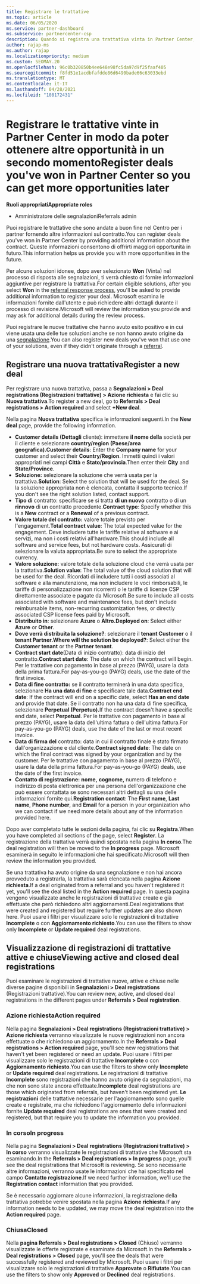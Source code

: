 ```yaml
---
title: Registrare le trattative
ms.topic: article
ms.date: 06/05/2020
ms.service: partner-dashboard
ms.subservice: partnercenter-csp
description: Quando si registra una trattativa vinta in Partner Center, Microsoft offre più opportunità in futuro.
author: rajap-ms
ms.author: rajap
ms.localizationpriority: medium
ms.custom: SEOMAY.20
ms.openlocfilehash: 96c0b320850b4ee648e98fc5da97d9f25faaf405
ms.sourcegitcommit: f8fd51e1acdbfafdde86d6490bade66c63033ebd
ms.translationtype: MT
ms.contentlocale: it-IT
ms.lasthandoff: 04/28/2021
ms.locfileid: "108172431"
---
```

# <a name="register-deals-youve-won-in-partner-center-so-you-can-get-more-opportunities-later"></a><span data-ttu-id="55dd1-103">Registrare le trattative vinte in Partner Center in modo da poter ottenere altre opportunità in un secondo momento</span><span class="sxs-lookup"><span data-stu-id="55dd1-103">Register deals you've won in Partner Center so you can get more opportunities later</span></span>

<span data-ttu-id="55dd1-104">**Ruoli appropriati**</span><span class="sxs-lookup"><span data-stu-id="55dd1-104">**Appropriate roles**</span></span>

- <span data-ttu-id="55dd1-105">Amministratore delle segnalazioni</span><span class="sxs-lookup"><span data-stu-id="55dd1-105">Referrals admin</span></span>

<span data-ttu-id="55dd1-106">Puoi registrare le trattative che sono andate a buon fine nel Centro per i partner fornendo altre informazioni sul contratto.</span><span class="sxs-lookup"><span data-stu-id="55dd1-106">You can register deals you've won in Partner Center by providing additional information about the contract.</span></span> <span data-ttu-id="55dd1-107">Queste informazioni consentono di offrirti maggiori opportunità in futuro.</span><span class="sxs-lookup"><span data-stu-id="55dd1-107">This information helps us provide you with more opportunities in the future.</span></span>

<span data-ttu-id="55dd1-108">Per alcune soluzioni idonee, dopo aver selezionato **Won** (Vinta) nel processo di risposta alle segnalazioni, [](manage-leads.md)ti verrà chiesto di fornire informazioni aggiuntive per registrare la trattativa.</span><span class="sxs-lookup"><span data-stu-id="55dd1-108">For certain eligible solutions, after you select **Won** in the [referral response process](manage-leads.md), you'll be asked to provide additional information to register your deal.</span></span> <span data-ttu-id="55dd1-109">Microsoft esamina le informazioni fornite dall'utente e può richiedere altri dettagli durante il processo di revisione.</span><span class="sxs-lookup"><span data-stu-id="55dd1-109">Microsoft will review the information you provide and may ask for additional details during the review process.</span></span>

<span data-ttu-id="55dd1-110">Puoi registrare le nuove trattative che hanno avuto esito positivo e in cui viene usata una delle tue soluzioni anche se non hanno avuto origine da una [segnalazione](referrals.md).</span><span class="sxs-lookup"><span data-stu-id="55dd1-110">You can also register new deals you've won that use one of your solutions, even if they didn't originate through a [referral](referrals.md).</span></span> 

## <a name="register-a-new-deal"></a><span data-ttu-id="55dd1-111">Registrare una nuova trattativa</span><span class="sxs-lookup"><span data-stu-id="55dd1-111">Register a new deal</span></span>

<span data-ttu-id="55dd1-112">Per registrare una nuova trattativa, passa a **Segnalazioni > Deal registrations (Registrazioni trattative) > Azione richiesta** e fai clic su **Nuova trattativa**.</span><span class="sxs-lookup"><span data-stu-id="55dd1-112">To register a new deal, go to **Referrals > Deal registrations > Action required** and select **+New deal**.</span></span>

<span data-ttu-id="55dd1-113">Nella pagina **Nuova trattativa** specifica le informazioni seguenti.</span><span class="sxs-lookup"><span data-stu-id="55dd1-113">In the **New deal** page, provide the following information.</span></span>

- <span data-ttu-id="55dd1-114">**Customer details (Dettagli** cliente): immettere **il nome della** società per il cliente e selezionare **country/region (Paese/area geografica).**</span><span class="sxs-lookup"><span data-stu-id="55dd1-114">**Customer details**: Enter the **Company name** for your customer and select their **Country/Region**.</span></span> <span data-ttu-id="55dd1-115">Immetti quindi i valori appropriati nei campi **Città** e **Stato/provincia**.</span><span class="sxs-lookup"><span data-stu-id="55dd1-115">Then enter their **City** and **State/Province**.</span></span>
- <span data-ttu-id="55dd1-116">**Soluzione:** selezionare la soluzione che verrà usata per la trattativa.</span><span class="sxs-lookup"><span data-stu-id="55dd1-116">**Solution**: Select the solution that will be used for the deal.</span></span> <span data-ttu-id="55dd1-117">Se la soluzione appropriata non è elencata, contatta il supporto tecnico.</span><span class="sxs-lookup"><span data-stu-id="55dd1-117">If you don't see the right solution listed, contact support.</span></span>
- <span data-ttu-id="55dd1-118">**Tipo di** contratto: specificare se si tratta **di un nuovo** contratto o di un **rinnovo** di un contratto precedente.</span><span class="sxs-lookup"><span data-stu-id="55dd1-118">**Contract type**: Specify whether this is a **New** contract or a **Renewal** of a previous contract.</span></span>
- <span data-ttu-id="55dd1-119">**Valore totale del contratto:** valore totale previsto per l'engagement.</span><span class="sxs-lookup"><span data-stu-id="55dd1-119">**Total contract value**: The total expected value for the engagement.</span></span> <span data-ttu-id="55dd1-120">Deve includere tutte le tariffe relative al software e ai servizi, ma non i costi relativi all'hardware.</span><span class="sxs-lookup"><span data-stu-id="55dd1-120">This should include all software and service fees, but not hardware costs.</span></span> <span data-ttu-id="55dd1-121">Assicurati di selezionare la valuta appropriata.</span><span class="sxs-lookup"><span data-stu-id="55dd1-121">Be sure to select the appropriate currency.</span></span>
- <span data-ttu-id="55dd1-122">**Valore soluzione:** valore totale della soluzione cloud che verrà usata per la trattativa.</span><span class="sxs-lookup"><span data-stu-id="55dd1-122">**Solution value**: The total value of the cloud solution that will be used for the deal.</span></span> <span data-ttu-id="55dd1-123">Ricordati di includere tutti i costi associati al software e alla manutenzione, ma non includere le voci rimborsabili, le tariffe di personalizzazione non ricorrenti o le tariffe di licenze CSP direttamente associate e pagate da Microsoft.</span><span class="sxs-lookup"><span data-stu-id="55dd1-123">Be sure to include all costs associated with software and maintenance fees, but don't include reimbursable items, non-recurring customization fees, or directly associated CSP license fees paid by Microsoft.</span></span>
- <span data-ttu-id="55dd1-124">**Distribuito in**: selezionare **Azure** o **Altro.**</span><span class="sxs-lookup"><span data-stu-id="55dd1-124">**Deployed on**: Select either **Azure** or **Other**.</span></span>
- <span data-ttu-id="55dd1-125">**Dove verrà distribuita la soluzione?**: selezionare il **tenant Customer** o il **tenant Partner.**</span><span class="sxs-lookup"><span data-stu-id="55dd1-125">**Where will the solution be deployed?**: Select either the **Customer tenant** or the **Partner tenant**.</span></span>
- <span data-ttu-id="55dd1-126">**Contract start date**(Data di inizio contratto): data di inizio del contratto.</span><span class="sxs-lookup"><span data-stu-id="55dd1-126">**Contract start date**: The date on which the contract will begin.</span></span> <span data-ttu-id="55dd1-127">Per le trattative con pagamento in base al prezzo (PAYG), usare la data della prima fattura.</span><span class="sxs-lookup"><span data-stu-id="55dd1-127">For pay-as-you-go (PAYG) deals, use the date of the first invoice.</span></span>
- <span data-ttu-id="55dd1-128">**Data di fine contratto:** se il contratto terminerà in una data specifica, selezionare **Ha una data di fine** e specificare tale data.</span><span class="sxs-lookup"><span data-stu-id="55dd1-128">**Contract end date**: If the contract will end on a specific date, select **Has an end date** and provide that date.</span></span> <span data-ttu-id="55dd1-129">Se il contratto non ha una data di fine specifica, selezionare **Perpetual (Perpetuo).**</span><span class="sxs-lookup"><span data-stu-id="55dd1-129">If the contract doesn't have a specific end date, select **Perpetual**.</span></span> <span data-ttu-id="55dd1-130">Per le trattative con pagamento in base al prezzo (PAYG), usare la data dell'ultima fattura o dell'ultima fattura.</span><span class="sxs-lookup"><span data-stu-id="55dd1-130">For pay-as-you-go (PAYG) deals, use the date of the last or most recent invoice.</span></span>
- <span data-ttu-id="55dd1-131">**Data di firma del** contratto: data in cui il contratto finale è stato firmato dall'organizzazione e dal cliente.</span><span class="sxs-lookup"><span data-stu-id="55dd1-131">**Contract signed date**: The date on which the final contract was signed by your organization and by the customer.</span></span> <span data-ttu-id="55dd1-132">Per le trattative con pagamento in base al prezzo (PAYG), usare la data della prima fattura.</span><span class="sxs-lookup"><span data-stu-id="55dd1-132">For pay-as-you-go (PAYG) deals, use the date of the first invoice.</span></span>
- <span data-ttu-id="55dd1-133">**Contatto di registrazione:** **nome,**  **cognome,** numero  di telefono e indirizzo di posta elettronica per una persona dell'organizzazione che può essere contattata se sono necessari altri dettagli su una delle informazioni fornite qui.</span><span class="sxs-lookup"><span data-stu-id="55dd1-133">**Registration contact**: The **First name**, **Last name**, **Phone number**, and **Email** for a person in your organization who we can contact if we need more details about any of the information provided here.</span></span>

<span data-ttu-id="55dd1-134">Dopo aver completato tutte le sezioni della pagina, fai clic su **Registra**.</span><span class="sxs-lookup"><span data-stu-id="55dd1-134">When you have completed all sections of the page, select **Register**.</span></span> <span data-ttu-id="55dd1-135">La registrazione della trattativa verrà quindi spostata nella pagina **In corso**.</span><span class="sxs-lookup"><span data-stu-id="55dd1-135">The deal registration will then be moved to the **In progress** page.</span></span> <span data-ttu-id="55dd1-136">Microsoft esaminerà in seguito le informazioni che hai specificato.</span><span class="sxs-lookup"><span data-stu-id="55dd1-136">Microsoft will then review the information you provided.</span></span>

<span data-ttu-id="55dd1-137">Se una trattativa ha avuto origine da una segnalazione e non hai ancora provveduto a registrarla, la trattativa sarà elencata nella pagina **Azione richiesta**.</span><span class="sxs-lookup"><span data-stu-id="55dd1-137">If a deal originated from a referral and you haven't registered it yet, you'll see the deal listed in the **Action required** page.</span></span> <span data-ttu-id="55dd1-138">In questa pagina vengono visualizzate anche le registrazioni di trattative create e già effettuate che però richiedono altri aggiornamenti.</span><span class="sxs-lookup"><span data-stu-id="55dd1-138">Deal registrations that were created and registered but require further updates are also shown here.</span></span> <span data-ttu-id="55dd1-139">Puoi usare i filtri per visualizzare solo le registrazioni di trattative **Incomplete** o con **Aggiornamento richiesto**.</span><span class="sxs-lookup"><span data-stu-id="55dd1-139">You can use the filters to show only **Incomplete** or **Update required** deal registrations.</span></span>

## <a name="viewing-active-and-closed-deal-registrations"></a><span data-ttu-id="55dd1-140">Visualizzazione di registrazioni di trattative attive e chiuse</span><span class="sxs-lookup"><span data-stu-id="55dd1-140">Viewing active and closed deal registrations</span></span>

<span data-ttu-id="55dd1-141">Puoi esaminare le registrazioni di trattative nuove, attive e chiuse nelle diverse pagine disponibili in **Segnalazioni > Deal registrations** (Registrazioni trattative).</span><span class="sxs-lookup"><span data-stu-id="55dd1-141">You can review new, active, and closed deal registrations in the different pages under **Referrals > Deal registration**.</span></span>

### <a name="action-required"></a><span data-ttu-id="55dd1-142">Azione richiesta</span><span class="sxs-lookup"><span data-stu-id="55dd1-142">Action required</span></span>

<span data-ttu-id="55dd1-143">Nella pagina **Segnalazioni > Deal registrations (Registrazioni trattative) > Azione richiesta** verranno visualizzate le nuove registrazioni non ancora effettuate o che richiedono un aggiornamento.</span><span class="sxs-lookup"><span data-stu-id="55dd1-143">In the **Referrals > Deal registrations > Action required** page, you'll see new registrations that haven't yet been registered or need an update.</span></span> <span data-ttu-id="55dd1-144">Puoi usare i filtri per visualizzare solo le registrazioni di trattative **Incomplete** o con **Aggiornamento richiesto**.</span><span class="sxs-lookup"><span data-stu-id="55dd1-144">You can use the filters to show only **Incomplete** or **Update required** deal registrations.</span></span> <span data-ttu-id="55dd1-145">Le registrazioni di trattative **Incomplete** sono registrazioni che hanno avuto origine da segnalazioni, ma che non sono state ancora effettuate.</span><span class="sxs-lookup"><span data-stu-id="55dd1-145">**Incomplete** deal registrations are those which originated from referrals, but haven't been registered yet.</span></span> <span data-ttu-id="55dd1-146">**Le registrazioni** delle trattative necessarie per l'aggiornamento sono quelle create e registrate, ma che richiedono l'aggiornamento delle informazioni fornite.</span><span class="sxs-lookup"><span data-stu-id="55dd1-146">**Update required** deal registrations are ones that were created and registered, but that require you to update the information you provided.</span></span>

### <a name="in-progress"></a><span data-ttu-id="55dd1-147">In corso</span><span class="sxs-lookup"><span data-stu-id="55dd1-147">In progress</span></span>

<span data-ttu-id="55dd1-148">Nella pagina **Segnalazioni > Deal registrations (Registrazioni trattative) > In corso** verranno visualizzate le registrazioni di trattative che Microsoft sta esaminando.</span><span class="sxs-lookup"><span data-stu-id="55dd1-148">In the **Referrals > Deal registrations > In progress** page, you'll see the deal registrations that Microsoft is reviewing.</span></span> <span data-ttu-id="55dd1-149">Se sono necessarie altre informazioni, verranno usate le informazioni che hai specificato nel campo **Contatto registrazione**.</span><span class="sxs-lookup"><span data-stu-id="55dd1-149">If we need further information, we'll use the **Registration contact** information that you provided.</span></span>

<span data-ttu-id="55dd1-150">Se è necessario aggiornare alcune informazioni, la registrazione della trattativa potrebbe venire spostata nella pagina **Azione richiesta**.</span><span class="sxs-lookup"><span data-stu-id="55dd1-150">If any information needs to be updated, we may move the deal registration into the **Action required** page.</span></span>

### <a name="closed"></a><span data-ttu-id="55dd1-151">Chiusa</span><span class="sxs-lookup"><span data-stu-id="55dd1-151">Closed</span></span>

<span data-ttu-id="55dd1-152">Nella **pagina Referrals > Deal registrations > Closed** (Chiuso) verranno visualizzate le offerte registrate e esaminate da Microsoft.</span><span class="sxs-lookup"><span data-stu-id="55dd1-152">In the **Referrals > Deal registrations > Closed** page, you'll see the deals that were successfully registered and reviewed by Microsoft.</span></span> <span data-ttu-id="55dd1-153">Puoi usare i filtri per visualizzare solo le registrazioni di trattative **Approvate** o **Rifiutate**.</span><span class="sxs-lookup"><span data-stu-id="55dd1-153">You can use the filters to show only **Approved** or **Declined** deal registrations.</span></span>
